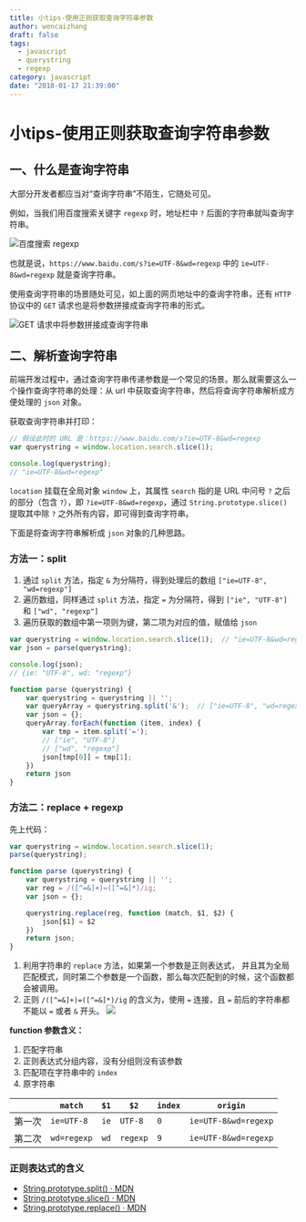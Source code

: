 ```yaml
---
title: 小tips-使用正则获取查询字符串参数 
author: wencaizhang
draft: false
tags:
  - javascript
  - querystring
  - regexp
category: javascript
date: "2018-01-17 21:39:00"
---
```


# 小tips-使用正则获取查询字符串参数

## 一、什么是查询字符串

大部分开发者都应当对“查询字符串”不陌生，它随处可见。

例如，当我们用百度搜索关键字 `regexp` 时，地址栏中 `?` 后面的字符串就叫查询字符串。

![百度搜索 regexp](https://static.webjam.cn/images/snipaste_regexp_01.png)

也就是说，`https://www.baidu.com/s?ie=UTF-8&wd=regexp` 中的 `ie=UTF-8&wd=regexp` 就是查询字符串。



使用查询字符串的场景随处可见，如上面的网页地址中的查询字符串，还有 `HTTP` 协议中的 `GET` 请求也是将参数拼接成查询字符串的形式。

![GET 请求中将参数拼接成查询字符串](https://static.webjam.cn/images/snipaste_regexp_02.png)

## 二、解析查询字符串

前端开发过程中，通过查询字符串传递参数是一个常见的场景。那么就需要这么一个操作查询字符串的处理：从 url 中获取查询字符串，然后将查询字符串解析成方便处理的 `json` 对象。

获取查询字符串并打印：

```js
// 假设此时的 URL 是：https://www.baidu.com/s?ie=UTF-8&wd=regexp
var querystring = window.location.search.slice(1);

console.log(querystring);  
// "ie=UTF-8&wd=regexp"
```
`location` 挂载在全局对象 `window` 上，其属性 `search` 指的是 URL 中问号 `?` 之后的部分（包含 `?`），即 `?ie=UTF-8&wd=regexp`，通过 `String.prototype.slice()` 提取其中除 `?` 之外所有内容，即可得到查询字符串。

下面是将查询字符串解析成 `json` 对象的几种思路。

### 方法一：split

1. 通过 `split` 方法，指定 `&` 为分隔符，得到处理后的数组 `["ie=UTF-8", "wd=regexp"]` 
1. 遍历数组，同样通过 `split` 方法，指定 `=` 为分隔符，得到 `["ie", "UTF-8"]` 和 `["wd", "regexp"]`
1. 遍历获取的数组中第一项则为键，第二项为对应的值，赋值给 `json`

```js
var querystring = window.location.search.slice(1);  // "ie=UTF-8&wd=regexp"
var json = parse(querystring);

console.log(json);
// {ie: "UTF-8", wd: "regexp"}

function parse (querystring) {
    var querystring = querystring || '';
    var queryArray = querystring.split('&');  // ["ie=UTF-8", "wd=regexp"]
    var json = {};
    queryArray.forEach(function (item, index) {
        var tmp = item.split('=');
        // ["ie", "UTF-8"]
        // ["wd", "regexp"]
        json[tmp[0]] = tmp[1];
    })
    return json
}
```

### 方法二：replace + regexp

先上代码：
```js
var querystring = window.location.search.slice(1);
parse(querystring);

function parse (querystring) {
    var querystring = querystring || '';
    var reg = /([^=&]+)=([^=&]*)/ig;
    var json = {};

    querystring.replace(reg, function (match, $1, $2) {
        json[$1] = $2
    })
    return json;
}
```

1. 利用字符串的 `replace` 方法，如果第一个参数是正则表达式， 并且其为全局匹配模式，同时第二个参数是一个函数，那么每次匹配到的时候，这个函数都会被调用。
1. 正则 `/([^=&]+)=([^=&]*)/ig` 的含义为，使用 `=` 连接，且 `=` 前后的字符串都不能以 `=` 或者 `&` 开头。
  ![](http://p2btijoky.bkt.clouddn.com/18-1-17/36485402.jpg)

**function 参数含义：**

1. 匹配字符串
2. 正则表达式分组内容，没有分组则没有该参数
3. 匹配项在字符串中的 `index`
4. 原字符串

|      | `match`    | `$1`     | `$2`    | `index`   | `origin`         |
|---    | ---       | ---     | ---     |  ---    |  ---            |
| 第一次 | `ie=UTF-8`  | `ie`     | `UTF-8`  | `0`     | `ie=UTF-8&wd=regexp` |
| 第二次 | `wd=regexp` | `wd`     | `regexp` | `9`     | `ie=UTF-8&wd=regexp` |

### 正则表达式的含义

+ [String.prototype.split() · MDN](https://developer.mozilla.org/zh-CN/docs/Web/JavaScript/Reference/Global_Objects/String/split)
+ [String.prototype.slice() · MDN](https://developer.mozilla.org/zh-CN/docs/Web/JavaScript/Reference/Global_Objects/String/slice)
+ [String.prototype.replace() · MDN](https://developer.mozilla.org/zh-CN/docs/Web/JavaScript/Reference/Global_Objects/String/replace)
